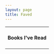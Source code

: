 ```yaml
---
layout: page
title: Faved
---
```


<table align="center">
	<tr>
		<td align="center">
		<h4>Books I've Read</h4>
		<p><script type="text/javascript" src="http://www.douban.com/service/badge/technommy/?selection=favorite&amp;picsize=medium&amp;hideself=on&amp;show=collection&amp;n=20&amp;hidelogo=on&amp;cat=book&amp;columns=5"></script>
		</p>
		</td>
	</tr>
</table>